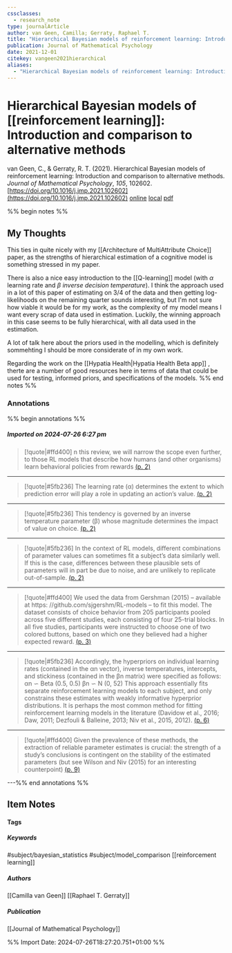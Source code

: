 ```yaml
---
cssclasses:
  - research_note
type: journalArticle
author: van Geen, Camilla; Gerraty, Raphael T.
title: "Hierarchical Bayesian models of reinforcement learning: Introduction and comparison to alternative methods"
publication: Journal of Mathematical Psychology
date: 2021-12-01
citekey: vangeen2021hierarchical
aliases:
  - "Hierarchical Bayesian models of reinforcement learning: Introduction and comparison to alternative methods"
---
```


# Hierarchical Bayesian models of [[reinforcement learning]]: Introduction and comparison to alternative methods

van Geen, C., & Gerraty, R. T. (2021). Hierarchical Bayesian models of reinforcement learning: Introduction and comparison to alternative methods. _Journal of Mathematical Psychology_, _105_, 102602. [https://doi.org/10.1016/j.jmp.2021.102602](https://doi.org/10.1016/j.jmp.2021.102602)
[online](http://zotero.org/users/7162438/items/GBLG4DMX) [local](zotero://select/library/items/GBLG4DMX) [pdf](file:///home/gjc216/Zotero/storage/DK629KXJ/1-s2.0-S0022249621000742-main.pdf)
 

 
%% begin notes %%

## My Thoughts

This ties in quite nicely with my [[Architecture of MultiAttribute Choice]] paper, as the strengths of hierarchical estimation of a cognitive model is something stressed in my paper.

There is also a nice easy introduction to the [[Q-learning]] model (with $\alpha$ learning rate and $\beta$ _inverse decision temperature_). I think the approach used in a lot of this paper of estimating on 3/4 of the data and then getting log-likelihoods on the remaining quarter sounds interesting, but I'm not sure how viable it would be for my work, as the complexity of my model means I want every scrap of data used in estimation. Luckily, the winning approach in this case seems to be fully hierarchical, with all data used in the estimation.

A lot of talk here about the priors used in the modelling, which is definitely sommehting I should be more considerate of in my own work.

Regarding the work on the [[Hypatia Health|Hypatia Health Beta app]] , therte are a number of good resources here in terms of data that could be used for testing, informed priors, and specifications of the models. 
%% end notes %%

### Annotations

%% begin annotations %%

##### Imported on 2024-07-26 6:27 pm
>[!quote|#ffd400]
>n this review, we will narrow the scope even further, to those RL models that describe how humans (and other organisms) learn behavioral policies from rewards [(p. 2)](zotero://open-pdf/library/items/DK629KXJ?page=2&annotation=JAM8S6JB)

---
>[!quote|#5fb236]
>The learning rate (α) determines the extent to which prediction error will play a role in updating an action’s value. [(p. 2)](zotero://open-pdf/library/items/DK629KXJ?page=2&annotation=Q37YHLTM)

---
>[!quote|#5fb236]
>This tendency is governed by an inverse temperature parameter (β) whose magnitude determines the impact of value on choice. [(p. 2)](zotero://open-pdf/library/items/DK629KXJ?page=2&annotation=K89E5CD7)

---
>[!quote|#5fb236]
>In the context of RL models, different combinations of parameter values can sometimes fit a subject’s data similarly well. If this is the case, differences between these plausible sets of parameters will in part be due to noise, and are unlikely to replicate out-of-sample. [(p. 2)](zotero://open-pdf/library/items/DK629KXJ?page=2&annotation=P2QXGX7S)

---
>[!quote|#ffd400]
>We used the data from Gershman (2015) – available at https: //github.com/sjgershm/RL-models – to fit this model. The dataset consists of choice behavior from 205 participants pooled across five different studies, each consisting of four 25-trial blocks. In all five studies, participants were instructed to choose one of two colored buttons, based on which one they believed had a higher expected reward. [(p. 3)](zotero://open-pdf/library/items/DK629KXJ?page=3&annotation=9GSUQJGJ)

---
>[!quote|#5fb236]
>Accordingly, the hyperpriors on individual learning rates (contained in the αn vector), inverse temperatures, intercepts, and stickiness (contained in the βn matrix) were specified as follows: αn ∽ Beta (0.5, 0.5) βn ∽ N (0, 52) This approach essentially fits separate reinforcement learning models to each subject, and only constrains these estimates with weakly informative hyperprior distributions. It is perhaps the most common method for fitting reinforcement learning models in the literature (Davidow et al., 2016; Daw, 2011; Dezfouli & Balleine, 2013; Niv et al., 2015, 2012). [(p. 6)](zotero://open-pdf/library/items/DK629KXJ?page=6&annotation=U2SISH4T)

---
>[!quote|#ffd400]
>Given the prevalence of these methods, the extraction of reliable parameter estimates is crucial: the strength of a study’s conclusions is contingent on the stability of the estimated parameters (but see Wilson and Niv (2015) for an interesting counterpoint) [(p. 9)](zotero://open-pdf/library/items/DK629KXJ?page=9&annotation=C43CZKW3)

---%% end annotations %%

## Item Notes

#### Tags

##### Keywords

#subject/bayesian_statistics #subject/model_comparison [[reinforcement learning]]

##### Authors

[[Camilla van Geen]] [[Raphael T. Gerraty]]

##### Publication

[[Journal of Mathematical Psychology]]


%% Import Date: 2024-07-26T18:27:20.751+01:00 %%
